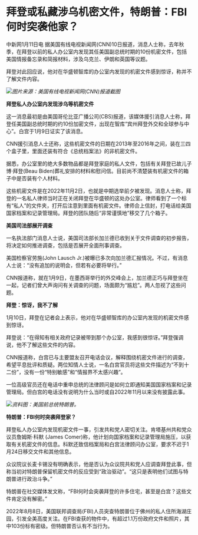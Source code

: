 # 拜登或私藏涉乌机密文件，特朗普：FBI何时突袭他家？

中新网1月11日电
据美国有线电视新闻网(CNN)10日报道，消息人士称，去年秋季，在拜登以前的私人办公室内发现其任美国副总统时期的10份机密文件，包括美国情报备忘录和简报材料，涉及乌克兰、伊朗和英国等议题。

拜登对此回应说，他对在华盛顿智库的办公室内发现的机密文件感到惊讶，称并不了解文件内容。

![](https://inews.gtimg.com/news_bt/OIJpMIEbrX3THPko50vLEQxwWkjDAxlcfON3KvgEc-mI4AA/1000)_图片来源：美国有线电视新闻网(CNN)报道截图_

**拜登私人办公室内发现涉乌等机密文件**

这一消息最初是由美国哥伦比亚广播公司(CBS)报道，该媒体援引消息人士称，拜登任美国副总统时期的约10份加密文件，出现在智库“宾州拜登外交和全球参与中心”。白宫于1月9日证实了该消息。

CNN援引消息人士还称，这些机密文件的日期在2013年至2016年之间，装在三四个盒子里，里面还装有符合《总统档案法》的非机密文件。

据悉，办公室里的绝大多数物品都是拜登家庭的私人文件，包括有关拜登已故儿子博·拜登(Beau
Biden)葬礼安排的材料和慰问信。目前尚不清楚装有机密文件的箱子中是否装有个人材料。

这些机密文件是在2022年11月2日，也就是中期选举前夕被发现。消息人士称，拜登的一名私人律师当时正在关闭拜登在华盛顿的这处办公室。律师看到了一个标有“私人”的文件夹，打开后注意到里面有机密文件。律师合上信封，打电话给美国国家档案和记录管理局。拜登的团队随后“非常谨慎地”移交了几个箱子。

**美国司法部展开调查**

一名执法部门消息人士说，美国司法部长加兰德已收到关于文件调查的初步报告，将决定如何推进调查，包括是否展开全面刑事调查。

美国检察官劳施(John Lausch Jr.)被曝已多次向加兰德汇报情况。不过，有消息人士说：“没有追加的说明会，但若有必要将举行。”

CNN报道称，就在1月9日，在墨西哥举行的外交峰会上，加兰德正巧与拜登坐在一起，记者们曾大声询问有关调查的问题，场面颇为“尴尬”。两人忽视了这些问题。

**拜登：惊讶，我不了解**

1月10日，拜登在记者会上表示，他对在华盛顿智库的办公室内发现的机密文件感到惊讶。

拜登说：“在得知有相关政府记录被带到那个办公室，我感到很惊讶。”拜登强调说，他不了解这些文件的内容。

CNN报道称，白宫已与主要盟友召开电话会议，解释围绕机密文件进行的调查，希望平息批评和质疑。两位知情人士说，一名白宫官员将这些文件描述为“不到十二份”，没有一份“特别敏感”和“情报界不太感兴趣”。

一位高级官员还在电话中重申总统的法律顾问是如何立即通知美国国家档案和记录管理局。但白宫的电话没有说明为什么当时或自2022年11月以来没有披露此事。

![](https://inews.gtimg.com/news_bt/O_VbZNSnfjCd8_1K2YDjhCavyhzW9oHyqSt6OmSsR4qdsAA/1000)_资料图：美国前总统特朗普。_

**特朗普：FBI何时突袭拜登家？**

拜登私人办公室内发现机密文件一事，引发共和党人密切关注。肯塔基州共和党众议员詹姆斯·科默 (James
Comer)称，他计划向国家档案和记录管理局施压，以获取有关机密文件的信息。科默还致信档案局和白宫法律顾问办公室，要求不迟于1月24日移交文件和其他信息。

众议院议长麦卡锡没有明确表示，他是否认为众议院共和党人应调查拜登此事，但称当初对特朗普保留机密文件的反应受到“政治驱动”。“这只是表明他们试图与特朗普进行政治斗争。”

特朗普在社交媒体发文称，“FBI何时会突袭拜登的许多住宅，甚至是白宫？这些文件肯定没有解密。”

2022年8月8日，美国联邦调查局(FBI)人员突查特朗普位于佛州的私人住所海湖庄园，引发全美高度关注。在FBI查获的物件中，有超过1.1万份政府文件和照片，其中103份标有密级。但特朗普否认有不当行为。

